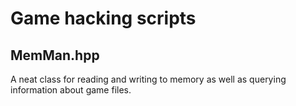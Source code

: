 # Game hacking scripts

## MemMan.hpp
A neat class for reading and writing to memory as well as querying information about game files.